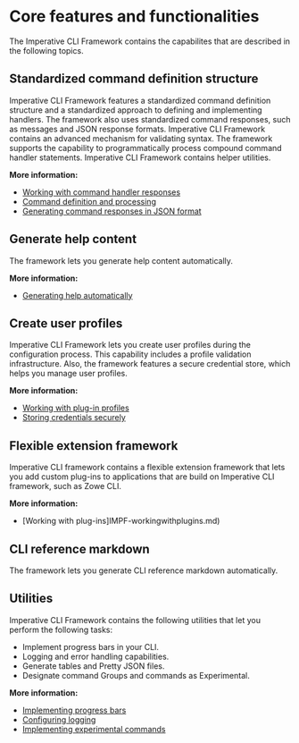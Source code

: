 # Core features and functionalities

The Imperative CLI Framework contains the capabilites that are described in the following topics.

## Standardized command definition structure
    
Imperative CLI Framework features a standardized command definition structure and a standardized approach to defining and implementing handlers. The framework also uses standardized command responses, such as messages and JSON response formats. Imperative CLI Framework contains an advanced mechanism for validating syntax. The framework supports the capability to programmatically process compound command handler statements. Imperative CLI Framework contains helper utilities.

**More information:**
- [Working with command handler responses](IMPF-ComHandResp.md)
- [Command definition and processing](IMPF-ComDefPro.md)
- [Generating command responses in JSON format](IMPF-generatejsonresponses.md)

## Generate help content
The framework lets you generate help content automatically.
  
**More information:**
- [Generating help automatically](IMPF-generatehelpauto.md)

## Create user profiles

Imperative CLI Framework lets you create user profiles during the configuration process. This capability includes a profile validation infrastructure. Also, the framework features a secure credential store, which helps you manage user profiles.

**More information:**
- [Working with plug-in profiles](IMPF-workingwithprofiles.md)
- [Storing credentials securely](IMPF-storecredsecure.md)

## Flexible extension framework

Imperative CLI framework contains a flexible extension framework that lets you add custom plug-ins to applications that are build on Imperative CLI framework, such as Zowe CLI.
    
**More information:**
- [Working with plug-ins]IMPF-workingwithplugins.md)

## CLI reference markdown

The framework lets you generate CLI reference markdown automatically.

## Utilities

Imperative CLI Framework contains the following utilities that let you perform the following tasks:

- Implement progress bars in your CLI.
- Logging and error handling capabilities.
- Generate tables and Pretty JSON files.
- Designate command Groups and commands as Experimental.
    
**More information:**
- [Implementing progress bars](IMPF-implementprogressbars.md)
- [Configuring logging](IMPF-logging.md)
- [Implementing experimental commands](IMPF-ExpCommands.md)
